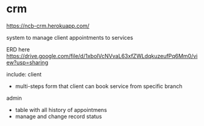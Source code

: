 # crm

https://ncb-crm.herokuapp.com/

system to manage client appointments to services

ERD 
here
https://drive.google.com/file/d/1xbolVcNVvaL63xfZWLdqkuzeufPq6Mm0/view?usp=sharing

include:
client
- multi-steps form that client can book service from specific branch

admin
- table with all history of appointmens
- manage and change record status




